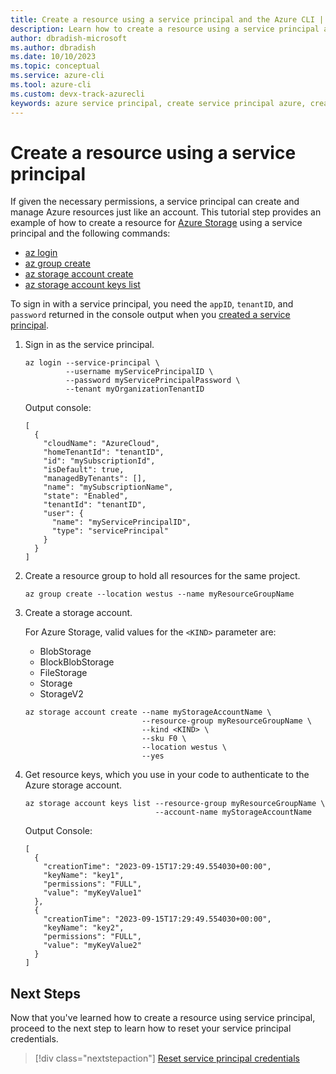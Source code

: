 ```yaml
---
title: Create a resource using a service principal and the Azure CLI | Microsoft Docs
description: Learn how to create a resource using a service principal and the Azure CLI.
author: dbradish-microsoft
ms.author: dbradish
ms.date: 10/10/2023
ms.topic: conceptual
ms.service: azure-cli
ms.tool: azure-cli
ms.custom: devx-track-azurecli
keywords: azure service principal, create service principal azure, create service principal azure cli
---
```


# Create a resource using a service principal

If given the necessary permissions, a service principal can create and manage Azure resources just like an account. This tutorial step provides an example of how to create a resource for [Azure Storage](/azure/storage/) using a service principal and the following commands:

* [az login](/cli/azure/reference-index#az-login)
* [az group create](/cli/azure/group#az-group-create)
* [az storage account create](/cli/azure/storage/account#az-storage-account-create)
* [az storage account keys list](/cli/azure/storage/account/keys#az-storage-account-keys-list)

To sign in with a service principal, you need the `appID`, `tenantID`, and `password` returned in the console output when you [created a service principal](./azure-cli-sp-tutorial-1.md).

1. Sign in as the service principal.

    ```azurecli-interactive
    az login --service-principal \
             --username myServicePrincipalID \
             --password myServicePrincipalPassword \
             --tenant myOrganizationTenantID
    ```

    Output console:

    ```output
    [
      {
        "cloudName": "AzureCloud",
        "homeTenantId": "tenantID",
        "id": "mySubscriptionId",
        "isDefault": true,
        "managedByTenants": [],
        "name": "mySubscriptionName",
        "state": "Enabled",
        "tenantId": "tenantID",
        "user": {
          "name": "myServicePrincipalID",
          "type": "servicePrincipal"
        }
      }
    ]
    ```

1. Create a resource group to hold all resources for the same project.

    ```azurecli-interactive
    az group create --location westus --name myResourceGroupName
    ```

1. Create a storage account.

    For Azure Storage, valid values for the `<KIND>` parameter are:

    * BlobStorage
    * BlockBlobStorage
    * FileStorage
    * Storage
    * StorageV2

    ```azurecli-interactive
    az storage account create --name myStorageAccountName \
                              --resource-group myResourceGroupName \
                              --kind <KIND> \
                              --sku F0 \
                              --location westus \
                              --yes
    ```

1. Get resource keys, which you use in your code to authenticate to the Azure storage account.

    ```azurecli-interactive
    az storage account keys list --resource-group myResourceGroupName \
                                 --account-name myStorageAccountName
    ```

    Output Console:

    ```output
    [
      {
        "creationTime": "2023-09-15T17:29:49.554030+00:00",
        "keyName": "key1",
        "permissions": "FULL",
        "value": "myKeyValue1"
      },
      {
        "creationTime": "2023-09-15T17:29:49.554030+00:00",
        "keyName": "key2",
        "permissions": "FULL",
        "value": "myKeyValue2"
      }
    ]
    ```

## Next Steps

Now that you've learned how to create a resource using service principal, proceed to the next step to learn how to reset your service principal credentials.

> [!div class="nextstepaction"]
> [Reset service principal credentials](./azure-cli-sp-tutorial-7.md)
